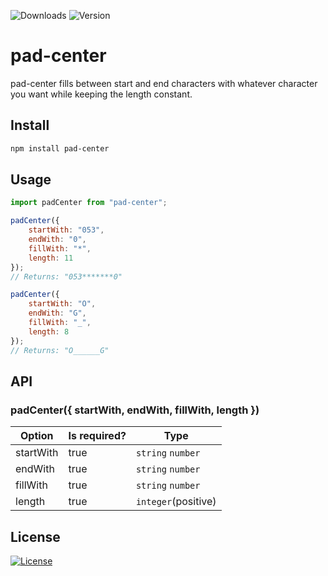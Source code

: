 ![Downloads](https://img.shields.io/npm/dm/pad-center)
![Version](https://img.shields.io/github/package-json/v/ozgurg/pad-center)

# pad-center

pad-center fills between start and end characters with whatever character you want while keeping the length constant.

## Install

```bash
npm install pad-center
```

## Usage

```javascript
import padCenter from "pad-center";

padCenter({
    startWith: "053",
    endWith: "0",
    fillWith: "*",
    length: 11
});
// Returns: "053*******0"

padCenter({
    startWith: "O",
    endWith: "G",
    fillWith: "_",
    length: 8
});
// Returns: "O______G"
```

## API

### padCenter({ startWith, endWith, fillWith, length })

| Option    | Is required? | Type                |
|-----------|--------------|---------------------|
| startWith | true         | `string` `number`   |
| endWith   | true         | `string` `number`   |
| fillWith  | true         | `string` `number`   |
| length    | true         | `integer`(positive) |

## License

[![License](https://img.shields.io/github/license/ozgurg/pad-center)](https://github.com/ozgurg/pad-center/blob/main/LICENSE)
